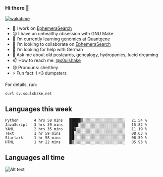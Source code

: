 ### Hi there 👋

[![wakatime](https://wakatime.com/badge/user/08339702-a231-40c4-8838-d449bd2ff951.svg)](https://wakatime.com/@08339702-a231-40c4-8838-d449bd2ff951)

<!--
**soulshake/soulshake** is a ✨ _special_ ✨ repository because its `README.md` (this file) appears on your GitHub profile.

Here are some ideas to get you started:

- 🔭 I’m currently working on ...
- 🌱 I’m currently learning ...
- 👯 I’m looking to collaborate on ...
- 🤔 I’m looking for help with ...
- 💬 Ask me about ...
- 📫 How to reach me: ...
- 😄 Pronouns: ...
- ⚡ Fun fact: ...
-->


- 🔭 I work on [EphemeraSearch](https://www.ephemerasearch.com/)
- 😍 I have an unhealthy obsession with GNU Make
- :dna: I’m currently learning genomics at [Quantgene](https://www.quantgene.com/)
- 👯 I’m looking to collaborate on [EphemeraSearch](https://www.ephemerasearch.com/)
- 🤔 I’m looking for help with German
- 💬 Ask me about old postcards, genealogy, hydroponics, lucid dreaming
- 📫 How to reach me: [@s0ulshake](https://twitter.com/soulshake)
- 😄 Pronouns: she/they
- ⚡ Fun fact: I <3 dumpsters

For details, run:

```
curl cv.soulshake.net
```

## Languages this week

<!--START_SECTION:waka-->

```text
Python       4 hrs 58 mins   █████▒░░░░░░░░░░░░░░░░░░░   21.54 %
JavaScript   3 hrs 39 mins   ████░░░░░░░░░░░░░░░░░░░░░   15.82 %
YAML         2 hrs 35 mins   ██▓░░░░░░░░░░░░░░░░░░░░░░   11.19 %
Text         1 hr 59 mins    ██░░░░░░░░░░░░░░░░░░░░░░░   08.63 %
Starlark     1 hr 58 mins    ██░░░░░░░░░░░░░░░░░░░░░░░   08.59 %
HTML         1 hr 22 mins    █▒░░░░░░░░░░░░░░░░░░░░░░░   05.93 %
```

<!--END_SECTION:waka-->

## Languages all time
![Alt text](https://wakatime.com/share/@aj/6aa10b67-a5e9-4fb1-acaf-8692f4385172.svg)

